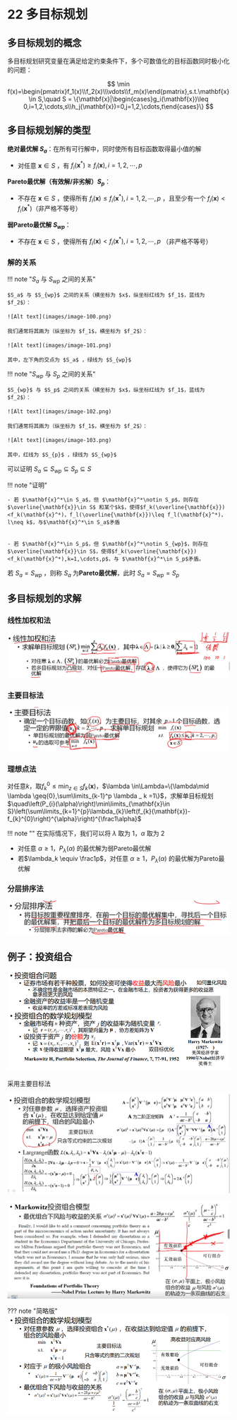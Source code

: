 # 22 多目标规划

## 多目标规划的概念

多目标规划研究变量在满足给定约束条件下，多个可数值化的目标函数同时极小化的问题：

$$
\min f(x)=\begin{pmatrix}f_1(x)\\f_2(x)\\\vdots\\f_m(x)\end{pmatrix},s.t.\mathbf{x}\in S,\quad S = \{\mathbf{x}|\begin{cases}g_i(\mathbf{x})\leq 0,i=1,2,\cdots,s\\h_j(\mathbf{x})=0,j=1,2,\cdots,t\end{cases}\}
$$

## 多目标规划解的类型

**绝对最优解 $S_a$**：在所有可行解中，同时使所有目标函数取得最小值的解

- 对任意 $\mathbf{x}\in S$ ，有 $f_i(\mathbf{x}^*)\geq f_i(\mathbf{x}),i=1,2,\cdots,p$

**Pareto最优解（有效解/非劣解）$S_p$**：

- 不存在 $\mathbf{x}\in S$ ，使得所有 $f_i(\mathbf{x})\leq f_i(\mathbf{x}^*),i=1,2,\cdots,p$ ，且至少有一个 $f_i(\mathbf{x})<f_i(\mathbf{x}^*)$（非严格不等号）

**弱Pareto最优解 $S_{wp}$**：

- 不存在 $\mathbf{x}\in S$ ，使得所有 $f_i(\mathbf{x})< f_i(\mathbf{x}^*),i=1,2,\cdots,p$ （非严格不等号）

### 解的关系

!!! note "$S_a$ 与 $S_{wp}$ 之间的关系"

    $S_a$ 与 $S_{wp}$ 之间的关系（横坐标为 $x$，纵坐标红线为 $f_1$，蓝线为 $f_2$）：

    ![Alt text](images/image-100.png)

    我们通常将其画为（纵坐标为 $f_1$，横坐标为 $f_2$）：

    ![Alt text](images/image-101.png)

    其中，左下角的交点为 $S_a$ ，绿线为 $S_{wp}$

!!! note "$S_{wp}$ 与 $S_p$ 之间的关系"

    $S_{wp}$ 与 $S_p$ 之间的关系（横坐标为 $x$，纵坐标红线为 $f_1$，蓝线为 $f_2$）：

    ![Alt text](images/image-102.png)

    我们通常将其画为（纵坐标为 $f_1$，横坐标为 $f_2$）：

    ![Alt text](images/image-103.png)

    其中，红线为 $S_{p}$ ，绿线为 $S_{wp}$

可以证明 $S_a\subseteq S_{wp}\subseteq S_p\subseteq S$ 

!!! note "证明"

    - 若 $\mathbf{x}^*\in S_a$，但 $\mathbf{x}^*\notin S_p$，则存在 $\overline{\mathbf{x}}\in S$ 和某个$k$，使得$f_k(\overline{\mathbf{x}})<f_k(\mathbf{x}^*)，f_l(\overline{\mathbf{x}})\leq f_l(\mathbf{x}^*)，l\neq k$，与$\mathbf{x}^*\in S_a$矛盾


    - 若 $\mathbf{x}^*\in S_p$，但 $\mathbf{x}^*\notin S_{wp}$，则存在 $\overline{\mathbf{x}}\in S$，使得$f_k(\overline{\mathbf{x}})<f_k(\mathbf{x}^*),k=1,\cdots,p$，与 $\mathbf{x}^*\in S_p$矛盾。

若 $S_a=S_{wp}$ ，则称 $S_a$ 为**Pareto最优解**，此时 $S_a=S_{wp}=S_p$

## 多目标规划的求解

### 线性加权和法

![Alt text](images/image-104.png)

### 主要目标法

![Alt text](images/image-105.png)

### 理想点法

对任意$k$，取$f_k^0\leq\min_{z\in S}f_k(\mathbf{x})$，$\lambda \in\Lambda=\{\lambda\mid \lambda \geq{0},\sum\limits_{k-1}^p \lambda _ k =1\}$，求解单目标规划 $\quad\left(P_{i}(\alpha)\right)\min\limits_{\mathbf{x}\in S}\left(\sum\limits_{k=1}^{p}\lambda_{k}\left(f_{k}(\mathbf{x})-f_{k}^{0}\right)^{\alpha}\right)^{\frac1\alpha}$

!!! note ""
    在实际情况下，我们可以将 $\lambda$ 取为 $1$，$\alpha$ 取为 $2$

- 对任意 $\alpha\geq1，P_{\lambda}(\alpha)$ 的最优解为弱Pareto最优解
- 若$\lambda_k \equiv \frac1p$，对任意 $\alpha\geq1$，$P_{\lambda}(\alpha)$ 的最优解为Pareto最优解

### 分层排序法

![Alt text](images/image-106.png)

## 例子：投资组合

![Alt text](images/image-107.png)

采用主要目标法

![Alt text](images/image-109.png)

![Alt text](images/image-110.png)

??? note "简略版"
    ![Alt text](images/image-108.png)